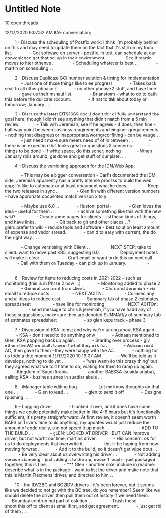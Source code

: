 # Untitled Note

10 open threads

12/17/2020 9:07:52 AM
BAE conversation;

        1 - Discuss the scheduling of Postfix work: I think I'm probably behind on this and may need to update them on the fact that it's still on my todo list.
             - Got software on server - postfix. in test, can schedule at our convenience get that set up in their environment.
             - See if martin moves to hter othenvs . .
             - Scheduling whatever is best . .
             - martin on scheduling . . .

        2 - Discuss Duplicate GCI number solution & timing for implementation.
             - Just one of those things like to ee progress
             - Takes back seat to all other phnase 2
             - no other phnase 2 stuff, and have time.
             - gave us their manaul list.
             - Brianstorm - what to do to cath this before the dulicate account.
             - If nat to tlak about today or tomorrow; January . .

        3 - Discuss the latest EITS1669 doc: I don't think I fully understand the goal here; though I didn't see anything that didn't match from a 5 min review.
             - Talk with Jeremiah, see if he agrees - if does, then fine - half way point between business reuqirements and einginer grequirements - nothing that disagrees or inappropriate/worng/confliting - can be vauge . .
             - just need t make sure meets need of of in between . .
            - there is an expection that looks great or quesitons & concerns
            - things to be done - if white space, do this soner; nothing
            - When January rolls around, get done and get stuff of our plate. . .

        4 - Discuss the versioning approach for the IDM/Web App.

             - This may be a bigger conversation - Carl's documented the IDM side, Jeremiah apparently has a pretty intense process to build the web app; I'd like to automate or at least document what he does.
             - Keep the two releases in sync . .
             - Glen fin with different version numbers - have approriate docuented match verison x to y.

             - Maybe use 6.0 . .
             - Huston: portal -
             - Glen loves the idea - useful for them . . .
                - achive something like this with the new wiki?
                - Create some pages for clients - list these kinds of things, and have links.
                - Git back to git and other places . .?
                - glen: prefer th wiki - reduce tools and software - best solution least amount of expense and vedor spread.
             - can'd to easy with current, the do the right way . . .

             - Change versioning with Client . .
                NEXT STEP; take to client: want to move past KR5, suggesting 6.0.
                Deployment notes will make it clear . .
                - Craft email or want to do this on next call.
                - Call with them on Tuesday - can pick up in January.
                -             

        6 - Review for items to reducing costs in 2021-2022 - such as monitoring (this is in Phase 2 now . .)
             - Monitoring added to phase 2
             - General comment from client.
             - Chris and Jeremiah - via email to reduce costs.
                 - NEXT ACITN:
                 - Collasec any and al ideas to reduce cost.
                 - Summary tab of phase 2 esitmates spreadsheet
                 - have line for moniroting
                 -NEXT ACITOn:
                     - send message to chris & jeremiah, if you have hadd any of these suggestions, make sure they are denoted SUMMAR/y of summary tab of estimates spreadsheet
                     - so glen kepe track - phase 3

        7 - Discussion of KSA items; and why we're talking about KSA again.
             - KSA - don't need to do anything onw
             - Adnaan mentioned to Glen: KSA popping back up again.
             - Staritng over process - giv ethem the AC we biultt to see if what they ask for.
             - Adnaan read AC, then gave to them - they were happy with the AC.
             - nothing for us todo a thte moment 12/17/2020 10:19:07 AM
             - We'll be told as it develops, nothing to do yet . .
             - "was wann do this crazy thing' but they agreed what we told htme to do; wiating for them to ramp up again.
             - Kingdom of Saudi Arabia
             - another BAESSA (suaida ariaba), calling KSA - busines suines in suadiar abuia . .

        8 - iManager table editing bug.
             - Let me know thoughts on that one . .
             - Glen to read . .
             - glen to send it off
             - Designe rpushing . . .

        9 - Logging driver
             - I looked it over, and it does have some things we could potentially make better in like 4-6 hours but it's functionally sufficient, it's pretty straightforward. At first review, it doesn't seem worth BAES or Trivir's time to do anything, my updates would just reduce the amount of code really, and not speed it up much.             
             - ADD TO THE BUILD . .
             - gLEN: LOOKED AT DRIVER - BUT CAN improve driver, but not worht our time; martins driver.
             - His concern: ok for us to do deployments that overwrite it.
             - this ill be haping from now moving forwrad.
             - Add it to the build, so it doesn't get wipe dout . .
             - Be very clear about us overwriting his driver . .
             - Not adding version stamping - just adding it to the zip, doesn't touch - just packaged together, this is fine.
             - \*\*\* Glen - another note: include in readme: describe what is in the package - want to list the driver and make note that this is Martin Flexmens' driver, and directed to him . .

        10 - the IDV2BC and BC2IDV drivers - it's been forever, but it seems like we decided to not go with the BC tree, do you remember? Seem like we should delete the driver, then pull them out of history if we need them.
             - Bounday contrun not part of oslution . .
             - Trash these.
             - shoot this off to client as emai lfirst, and get agreement.
             - just get rid of them . .
